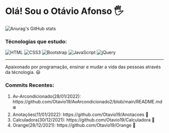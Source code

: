 <h1> Olá! Sou o Otávio Afonso 🖐️</h1>

![Anurag's GitHub stats](https://github-readme-stats.vercel.app/api?username=Otavio19&show_icons=true&theme=radical)

<h3>Técnologias que estudo:</h3>
<div style="display:inline-block">
<img alt="HTML" src="https://img.shields.io/badge/HTML5-E34F26?style=for-the-badge&logo=html5&logoColor=white">
<img alt="CSS3" src="https://img.shields.io/badge/CSS3-1572B6?style=for-the-badge&logo=css3&logoColor=white">
<img alt="Bootstrap" src="https://img.shields.io/badge/Bootstrap-563D7C?style=for-the-badge&logo=bootstrap&logoColor=white">
<img alt="JavaScript" src="https://img.shields.io/badge/JavaScript-F7DF1E?style=for-the-badge&logo=javascript&logoColor=black">
<img alt="jQuery" src="https://img.shields.io/badge/jQuery-0769AD?style=for-the-badge&logo=jquery&logoColor=white">
</div>
<hr>
<p>Apaixonado por programação, ensinar e mudar a vida das pessoas através da técnologia. 😃</p>


<h3>Commits Recentes:</h3>
<ol>
  <li>Av-Arcondicionado(28/01/2022): https://github.com/Otavio19/AvArcondicionado2/blob/main/README.md ❄️</li>
  <li>Anotações(11/01/2022): https://github.com/Otavio19/Anotacoes 📝</li>
  <li>Calculadora(30/12/2021): https://github.com/Otavio19/Calculadora 🧮</li>
  <li>Orange(28/12/2021): https://github.com/Otavio19/Orange 🍊</li>
</ol>
